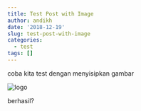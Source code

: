 ```yaml
---
title: Test Post with Image
author: andikh
date: '2018-12-19'
slug: test-post-with-image
categories:
  - test
tags: []
---
```


coba kita test dengan menyisipkan gambar

![logo](/post/test-post-with-image_files/logo.png)

berhasil?